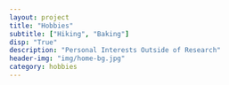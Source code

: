```yaml
---
layout: project
title: "Hobbies"
subtitle: ["Hiking", "Baking"]
disp: "True"
description: "Personal Interests Outside of Research"
header-img: "img/home-bg.jpg"
category: hobbies
---
```

